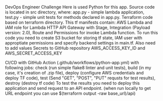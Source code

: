 DevOps Engineer Challenge
Here is used Python for this app. Source code is located in src directory, where:
app.py - simple lambda application,
test.py - simple unit tests for methods declared in app.py.
Terraform code based on terraform directory. This tf manifests contain:
AWS Lambda and iAM role for Lambda
HTTP API Gateway with Stage, Integration (Payload version: 2.0), Route and Permissions for invoke Lambda function.
To run this code you need to create S3 bucket for storing tf state, IAM user with approptiate permissions and specify backend settings in main.tf. Also need to add values Secrets to GitHub repository AWS_ACCESS_KEY_ID and AWS_SECRET_ACCESS_KEY

CI/CD with GitHub Action (.github/workflows/python-app.yml) with following jobs:
check (run simple flake8 linter and unit tests),
build (in my case, it's creation of .zip file),
deploy (configure AWS credentials and deploy TF code),
test (Send "GET", "POST", "PUT" requsts for test results),
destroy (destroy tf code)
To test the results you need to deploy this application and send request to an API endpoint. (when run locally to get URL endpoint you can use $(terraform output -raw base_url)/api)
